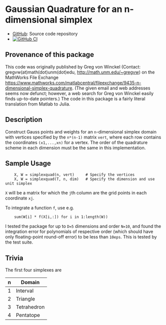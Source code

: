 # Gaussian Quadrature for an n-dimensional simplex

* [GitHub](https://github.com/eschnett/SimplexQuad.jl): Source code repository
* [![GitHub CI](https://github.com/eschnett/SimplexQuad.jl/workflows/CI/badge.svg)](https://github.com/eschnett/SimplexQuad.jl/actions)

## Provenance of this package

This code was originally published by Greg von Winckel (Contact:
gregvw(at)math(dot)unm(dot)edu, <http://math.unm.edu/~gregvw>) on the
MathWorks File Exchange
<https://www.mathworks.com/matlabcentral/fileexchange/9435-n-dimensional-simplex-quadrature>.
(The given email and web addresses seems now defunct; however, a web
search for Greg von Winckel easily finds up-to-date pointers.) The
code in this package is a fairly literal translation from Matlab to
Julia.

## Description

Construct Gauss points and weights for an `n`-dimensional simplex
domain with vertices specified by the `n*(n-1)` matrix `vert`, where
each row contains the coordinates `(x1,...,xn)` for a vertex. The
order of the quadrature scheme in each dimension must be the same in
this implementation.

## Sample Usage

```
    X, W = simplexquad(n, vert)     # Specify the vertices
    X, W = simplexquad(T, n, dim)   # Specify the dimension and use unit simplex
```

`X` will be a matrix for which the `j`th column are the grid points in
each coordinate `xj`.

To integrate a function `f`, use e.g.

```
    sum(W[i] * f(X[i,:]) for i in 1:length(W))
```

I tested the package for up to `D=5` dimensions and order `N=10`, and
found the integration error for polynomials of respective order (which
should have only floating-point round-off error) to be less than
`10eps`. This is tested by the test suite.

## Trivia

The first four simplexes are

n | Domain
--|------------
1 | Interval
2 | Triangle
3 | Tetrahedron
4 | Pentatope
